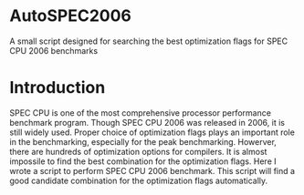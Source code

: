 # AutoSPEC2006
A small script designed for searching the best optimization flags for SPEC CPU 2006 benchmarks

# Introduction
SPEC CPU is one of the most comprehensive processor performance benchmark program. Though SPEC CPU 2006 was released in 2006, it is still widely used.
Proper choice of optimization flags plays an important role in the benchmarking, especially for the peak benchmarking. 
Howerver, there are hundreds of optimization options for compilers. It is almost impossile to find the best combination for the optimization flags.
Here I wrote a script to perform SPEC CPU 2006 benchmark. This script will find a good candidate combination for the optimization flags automatically.
